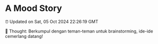 # A Mood Story

⏰ Updated on Sat, 05 Oct 2024 22:26:19 GMT

💭 Thought: Berkumpul dengan teman-teman untuk brainstorming, ide-ide cemerlang datang!

